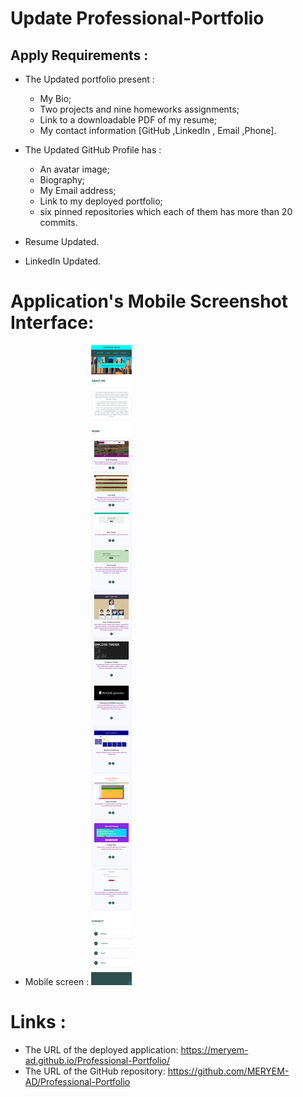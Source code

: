 
# Update Professional-Portfolio

## Apply Requirements :

* The Updated portfolio present :

  * My Bio;
  * Two projects and nine homeworks assignments;
  * Link to a downloadable PDF of my resume;
   * My contact information [GitHub ,LinkedIn , Email ,Phone].

* The Updated GitHub Profile has :

  * An avatar image;
  * Biography;
  * My Email address;
  * Link to my deployed portfolio;
  * six pinned repositories which each of them has more than 20 commits.

* Resume Updated.

* LinkedIn Updated.

# Application's Mobile Screenshot Interface:

* Mobile screen :
![Screenshoot-Mobile](assets/images/Screenshoot-Mobile.png)

# Links :

* The URL of the deployed application: https://meryem-ad.github.io/Professional-Portfolio/
* The URL of the GitHub repository: https://github.com/MERYEM-AD/Professional-Portfolio

